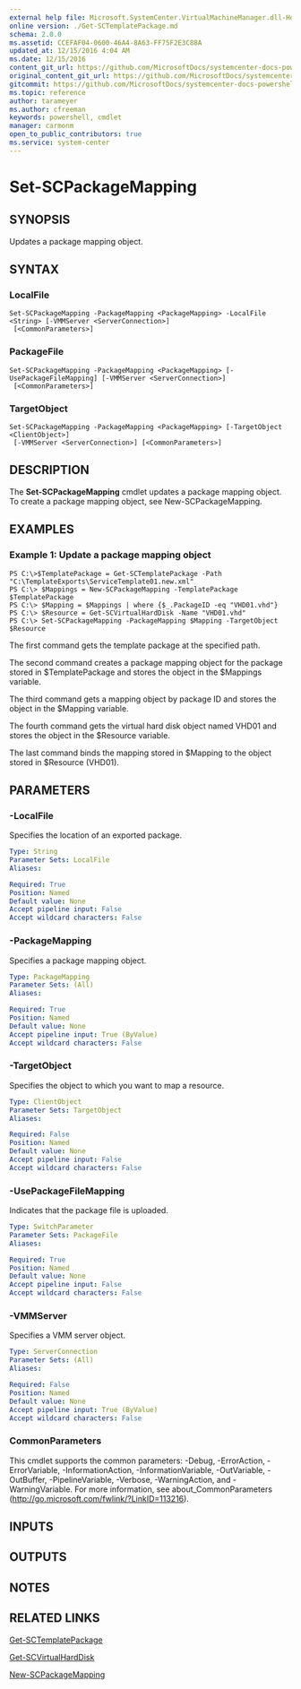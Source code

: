 ```yaml
---
external help file: Microsoft.SystemCenter.VirtualMachineManager.dll-Help.xml
online version: ./Get-SCTemplatePackage.md
schema: 2.0.0
ms.assetid: CCEFAF04-0600-46A4-8A63-FF75F2E3C88A
updated_at: 12/15/2016 4:04 AM
ms.date: 12/15/2016
content_git_url: https://github.com/MicrosoftDocs/systemcenter-docs-powershell/blob/master/systemcenter-cmdlets/SystemCenter2016/VirtualMachineManager/vlatest/Set-SCPackageMapping.md
original_content_git_url: https://github.com/MicrosoftDocs/systemcenter-docs-powershell/blob/master/systemcenter-cmdlets/SystemCenter2016/VirtualMachineManager/vlatest/Set-SCPackageMapping.md
gitcommit: https://github.com/MicrosoftDocs/systemcenter-docs-powershell/blob/7df4508c7b907a214e6a8eca76037b06065ef078/systemcenter-cmdlets/SystemCenter2016/VirtualMachineManager/vlatest/Set-SCPackageMapping.md
ms.topic: reference
author: tarameyer
ms.author: cfreeman
keywords: powershell, cmdlet
manager: carmonm
open_to_public_contributors: true
ms.service: system-center
---
```


# Set-SCPackageMapping

## SYNOPSIS
Updates a package mapping object.

## SYNTAX

### LocalFile
```
Set-SCPackageMapping -PackageMapping <PackageMapping> -LocalFile <String> [-VMMServer <ServerConnection>]
 [<CommonParameters>]
```

### PackageFile
```
Set-SCPackageMapping -PackageMapping <PackageMapping> [-UsePackageFileMapping] [-VMMServer <ServerConnection>]
 [<CommonParameters>]
```

### TargetObject
```
Set-SCPackageMapping -PackageMapping <PackageMapping> [-TargetObject <ClientObject>]
 [-VMMServer <ServerConnection>] [<CommonParameters>]
```

## DESCRIPTION
The **Set-SCPackageMapping** cmdlet updates a package mapping object.
To create a package mapping object, see New-SCPackageMapping.

## EXAMPLES

### Example 1: Update a package mapping object
```
PS C:\>$TemplatePackage = Get-SCTemplatePackage -Path "C:\TemplateExports\ServiceTemplate01.new.xml"
PS C:\> $Mappings = New-SCPackageMapping -TemplatePackage $TemplatePackage
PS C:\> $Mapping = $Mappings | where {$_.PackageID -eq "VHD01.vhd"}
PS C:\> $Resource = Get-SCVirtualHardDisk -Name "VHD01.vhd"
PS C:\> Set-SCPackageMapping -PackageMapping $Mapping -TargetObject $Resource
```

The first command gets the template package at the specified path.

The second command creates a package mapping object for the package stored in $TemplatePackage and stores the object in the $Mappings variable.

The third command gets a mapping object by package ID and stores the object in the $Mapping variable.

The fourth command gets the virtual hard disk object named VHD01 and stores the object in the $Resource variable.

The last command binds the mapping stored in $Mapping to the object stored in $Resource (VHD01).

## PARAMETERS

### -LocalFile
Specifies the location of an exported package.

```yaml
Type: String
Parameter Sets: LocalFile
Aliases: 

Required: True
Position: Named
Default value: None
Accept pipeline input: False
Accept wildcard characters: False
```

### -PackageMapping
Specifies a package mapping object.

```yaml
Type: PackageMapping
Parameter Sets: (All)
Aliases: 

Required: True
Position: Named
Default value: None
Accept pipeline input: True (ByValue)
Accept wildcard characters: False
```

### -TargetObject
Specifies the object to which you want to map a resource.

```yaml
Type: ClientObject
Parameter Sets: TargetObject
Aliases: 

Required: False
Position: Named
Default value: None
Accept pipeline input: False
Accept wildcard characters: False
```

### -UsePackageFileMapping
Indicates that the package file is uploaded.

```yaml
Type: SwitchParameter
Parameter Sets: PackageFile
Aliases: 

Required: True
Position: Named
Default value: None
Accept pipeline input: False
Accept wildcard characters: False
```

### -VMMServer
Specifies a VMM server object.

```yaml
Type: ServerConnection
Parameter Sets: (All)
Aliases: 

Required: False
Position: Named
Default value: None
Accept pipeline input: True (ByValue)
Accept wildcard characters: False
```

### CommonParameters
This cmdlet supports the common parameters: -Debug, -ErrorAction, -ErrorVariable, -InformationAction, -InformationVariable, -OutVariable, -OutBuffer, -PipelineVariable, -Verbose, -WarningAction, and -WarningVariable. For more information, see about_CommonParameters (http://go.microsoft.com/fwlink/?LinkID=113216).

## INPUTS

## OUTPUTS

## NOTES

## RELATED LINKS

[Get-SCTemplatePackage](xref:SystemCenter2016/VirtualMachineManager/vlatest/Get-SCTemplatePackage.md)

[Get-SCVirtualHardDisk](xref:SystemCenter2016/VirtualMachineManager/vlatest/Get-SCVirtualHardDisk.md)

[New-SCPackageMapping](xref:SystemCenter2016/VirtualMachineManager/vlatest/New-SCPackageMapping.md)

